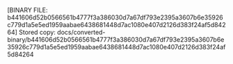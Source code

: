 [BINARY FILE: b441606d52b0566561b4777f3a386030d7a67df793e2395a3607b6e35926c779d1a5e5ed1959aabae6438681448d7ac1080e407d2126d383f24af5d84264]
Stored copy: docs/converted-binary/b441606d52b0566561b4777f3a386030d7a67df793e2395a3607b6e35926c779d1a5e5ed1959aabae6438681448d7ac1080e407d2126d383f24af5d84264
